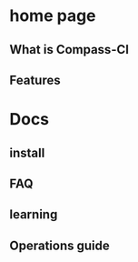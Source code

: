 # home page

## What is Compass-CI

## Features


# Docs

## install

## FAQ

## learning

## Operations guide

